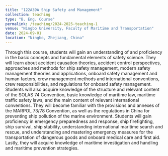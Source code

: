 ```yaml
---
title: "122A39A Ship Safety and Management"
collection: teaching
type: "B. Eng. Course"
permalink: /teaching/2024-2025-teaching-1
venue: "Ningbo University, Faculty of Maritime and Transportation"
date: 2024-09-01
location: "Ningbo, Zhejiang, China"
---
```

Through this course, students will gain an understanding of and proficiency in the basic concepts and fundamental elements of safety science. They will learn about accident causation theories, accident control perspectives, approaches and methods for ship safety management, modern safety management theories and applications, onboard safety management and human factors, crew management methods and international conventions, crew responsibilities, and regulations for onboard safety management. Students will also acquire knowledge of the structure and relevant content of the SOLAS 74 Convention, basic knowledge of maritime law, maritime traffic safety laws, and the main content of relevant international conventions. They will become familiar with the provisions and annexes of the MARPOL 73/78 Convention, as well as the regulations in China for preventing ship pollution of the marine environment. Students will gain proficiency in emergency preparedness and response, ship firefighting, ship survival, ship stability, understanding international maritime search and rescue, and understanding and mastering emergency measures for the transportation of dangerous goods and onboard medical care and first aid. Lastly, they will acquire knowledge of maritime investigation and handling and maritime prevention strategies.

